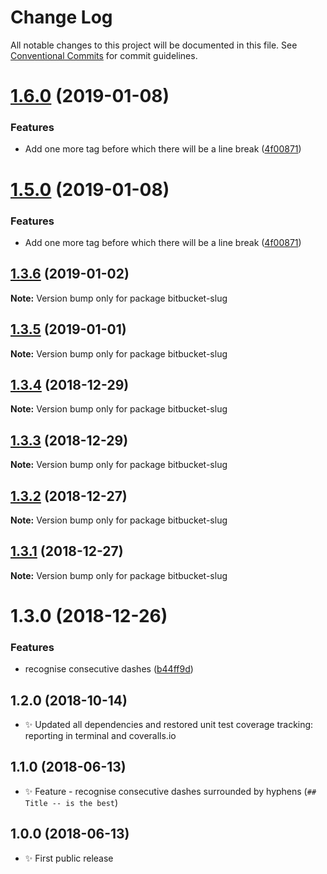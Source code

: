# Change Log

All notable changes to this project will be documented in this file.
See [Conventional Commits](https://conventionalcommits.org) for commit guidelines.

# [1.6.0](https://bitbucket.org/codsen/codsen/src/master/packages/bitbucket-slug/compare/bitbucket-slug@1.3.6...bitbucket-slug@1.6.0) (2019-01-08)


### Features

* Add one more tag before which there will be a line break ([4f00871](https://bitbucket.org/codsen/codsen/src/master/packages/bitbucket-slug/commits/4f00871))





# [1.5.0](https://bitbucket.org/codsen/codsen/src/master/packages/bitbucket-slug/compare/bitbucket-slug@1.3.6...bitbucket-slug@1.5.0) (2019-01-08)

### Features

- Add one more tag before which there will be a line break ([4f00871](https://bitbucket.org/codsen/codsen/src/master/packages/bitbucket-slug/commits/4f00871))

## [1.3.6](https://bitbucket.org/codsen/codsen/src/master/packages/bitbucket-slug/compare/bitbucket-slug@1.3.5...bitbucket-slug@1.3.6) (2019-01-02)

**Note:** Version bump only for package bitbucket-slug

## [1.3.5](https://bitbucket.org/codsen/codsen/src/master/packages/bitbucket-slug/compare/bitbucket-slug@1.3.4...bitbucket-slug@1.3.5) (2019-01-01)

**Note:** Version bump only for package bitbucket-slug

## [1.3.4](https://bitbucket.org/codsen/codsen/src/master/packages/bitbucket-slug/compare/bitbucket-slug@1.3.3...bitbucket-slug@1.3.4) (2018-12-29)

**Note:** Version bump only for package bitbucket-slug

## [1.3.3](https://bitbucket.org/codsen/codsen/src/master/packages/bitbucket-slug/compare/bitbucket-slug@1.3.2...bitbucket-slug@1.3.3) (2018-12-29)

**Note:** Version bump only for package bitbucket-slug

## [1.3.2](https://bitbucket.org/codsen/codsen/src/master/packages/bitbucket-slug/compare/bitbucket-slug@1.3.1...bitbucket-slug@1.3.2) (2018-12-27)

**Note:** Version bump only for package bitbucket-slug

## [1.3.1](https://bitbucket.org/codsen/codsen/src/master/packages/bitbucket-slug/compare/bitbucket-slug@1.3.0...bitbucket-slug@1.3.1) (2018-12-27)

**Note:** Version bump only for package bitbucket-slug

# 1.3.0 (2018-12-26)

### Features

- recognise consecutive dashes ([b44ff9d](https://bitbucket.org/codsen/codsen/src/master/packages/bitbucket-slug/commits/b44ff9d))

## 1.2.0 (2018-10-14)

- ✨ Updated all dependencies and restored unit test coverage tracking: reporting in terminal and coveralls.io

## 1.1.0 (2018-06-13)

- ✨ Feature - recognise consecutive dashes surrounded by hyphens (`## Title -- is the best`)

## 1.0.0 (2018-06-13)

- ✨ First public release
